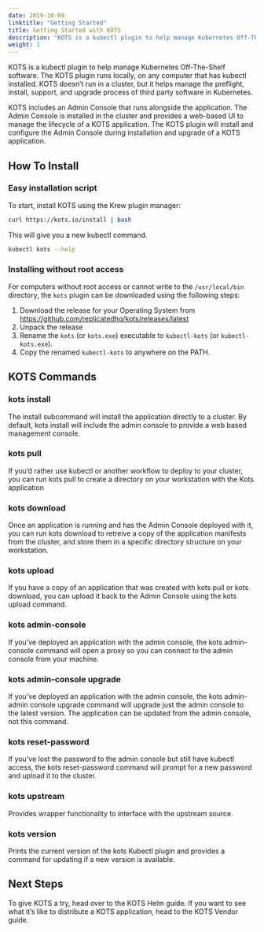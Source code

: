 ```yaml
---
date: 2019-10-09
linktitle: "Getting Started"
title: Getting Started with KOTS
description: "KOTS is a kubectl plugin to help manage Kubernetes Off-The-Shelf software. The KOTS plugin runs locally, on any computer that has kubectl installed. KOTS doesn’t run in a cluster, but it helps manage the preflight, install, support and upgrade process of third party software in Kubernetes."
weight: 1
---
```


KOTS is a kubectl plugin to help manage Kubernetes Off-The-Shelf software.
The KOTS plugin runs locally, on any computer that has kubectl installed. 
KOTS doesn’t run in a cluster, but it helps manage the preflight, install, support, and upgrade process of third party software in Kubernetes.

KOTS includes an Admin Console that runs alongside the application. 
The Admin Console is installed in the cluster and provides a web-based UI to manage the lifecycle of a KOTS application. 
The KOTS plugin will install and configure the Admin Console during installation and upgrade of a KOTS application.

## How To Install

### Easy installation script

To start, install KOTS using the Krew plugin manager:
```bash
curl https://kots.io/install | bash
```

This will give you a new kubectl command.
```bash
kubectl kots --help
```

### Installing without root access

For computers without root access or cannot write to the `/usr/local/bin` directory, the `kots` plugin can be downloaded using the following steps:

1. Download the release for your Operating System from https://github.com/replicatedhq/kots/releases/latest
1. Unpack the release
1. Rename the `kots` (or `kots.exe`) executable to `kubectl-kots` (or `kubectl-kots.exe`).
1. Copy the renamed `kubectl-kots` to anywhere on the PATH.


## KOTS Commands

### kots install
The install subcommand will install the application directly to a cluster. 
By default, kots install will include the admin console to provide a web based management console.

### kots pull
If you’d rather use kubectl or another workflow to deploy to your cluster, you can run kots pull to create a directory on your workstation with the Kots application

### kots download
Once an application is running and has the Admin Console deployed with it, you can run kots download to retreive a copy of the application manifests from the cluster, and store them in a specific directory structure on your workstation.

### kots upload
If you have a copy of an application that was created with kots pull or kots download, you can upload it back to the Admin Console using the kots upload command.

### kots admin-console
If you’ve deployed an application with the admin console, the kots admin-console command will open a proxy so you can connect to the admin console from your machine.

### kots admin-console upgrade
If you've deployed an application with the admin console, the kots admin-admin console upgrade command will upgrade just the admin console to the latest version. 
The application can be updated from the admin console, not this command.

### kots reset-password
If you've lost the password to the admin console but still have kubectl access, the kots reset-password command will prompt for a new password and upload it to the cluster.

### kots upstream
Provides wrapper functionality to interface with the upstream source.

### kots version
Prints the current version of the kots Kubectl plugin and provides a command for updating if a new version is available.

## Next Steps
To give KOTS a try, head over to the KOTS Helm guide.
If you want to see what it’s like to distribute a KOTS application, head to the KOTS Vendor guide.
